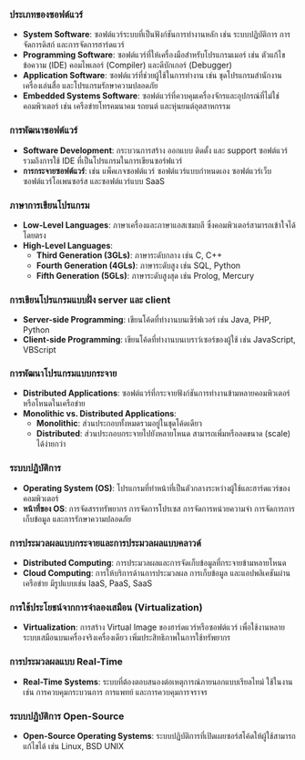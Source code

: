 
### **ประเภทของซอฟต์แวร์**

- **System Software**: ซอฟต์แวร์ระบบที่เป็นฟังก์ชันการทำงานหลัก เช่น ระบบปฏิบัติการ การจัดการดิสก์ และการจัดการฮาร์ดแวร์
- **Programming Software**: ซอฟต์แวร์ที่ให้เครื่องมือสำหรับโปรแกรมเมอร์ เช่น ตัวแก้ไขข้อความ (IDE) คอมไพเลอร์ (Compiler) และดีบักเกอร์ (Debugger)
- **Application Software**: ซอฟต์แวร์ที่ช่วยผู้ใช้ในการทำงาน เช่น ชุดโปรแกรมสำนักงาน เครื่องเล่นสื่อ และโปรแกรมรักษาความปลอดภัย
- **Embedded Systems Software**: ซอฟต์แวร์ที่ควบคุมเครื่องจักรและอุปกรณ์ที่ไม่ใช่คอมพิวเตอร์ เช่น เครือข่ายโทรคมนาคม รถยนต์ และหุ่นยนต์อุตสาหกรรม

### **การพัฒนาซอฟต์แวร์**

- **Software Development**: กระบวนการสร้าง ออกแบบ ติดตั้ง และ support ซอฟต์แวร์ รวมถึงการใช้ IDE ที่เป็นโปรแกรมในการเขียนซอร์ฟแวร์
- **การกระจายซอฟต์แวร์**: เช่น แพ็คเกจซอฟต์แวร์ ซอฟต์แวร์แบบกำหนดเอง ซอฟต์แวร์เว็บ ซอฟต์แวร์โอเพนซอร์ส และซอฟต์แวร์แบบ SaaS

### **ภาษาการเขียนโปรแกรม**

- **Low-Level Languages**: ภาษาเครื่องและภาษาแอสเซมบลี ซึ่งคอมพิวเตอร์สามารถเข้าใจได้โดยตรง
- **High-Level Languages**:
    - **Third Generation (3GLs)**: ภาษาระดับกลาง เช่น C, C++
    - **Fourth Generation (4GLs)**: ภาษาระดับสูง เช่น SQL, Python
    - **Fifth Generation (5GLs)**: ภาษาระดับสูงสุด เช่น Prolog, Mercury

### **การเขียนโปรแกรมแบบฝั่ง server และ client**

- **Server-side Programming**: เขียนโค้ดที่ทำงานบนเซิร์ฟเวอร์ เช่น Java, PHP, Python
- **Client-side Programming**: เขียนโค้ดที่ทำงานบนเบราว์เซอร์ของผู้ใช้ เช่น JavaScript, VBScript

### **การพัฒนาโปรแกรมแบบกระจาย**

- **Distributed Applications**: ซอฟต์แวร์ที่กระจายฟังก์ชันการทำงานข้ามหลายคอมพิวเตอร์หรือโหนดในเครือข่าย
- **Monolithic vs. Distributed Applications**:
    - **Monolithic**: ส่วนประกอบทั้งหมดรวมอยู่ในชุดโค้ดเดียว
    - **Distributed**: ส่วนประกอบกระจายไปยังหลายโหนด สามารถเพิ่มหรือลดขนาด (scale) ได้ง่ายกว่า

### **ระบบปฏิบัติการ**

- **Operating System (OS)**: โปรแกรมที่ทำหน้าที่เป็นตัวกลางระหว่างผู้ใช้และฮาร์ดแวร์ของคอมพิวเตอร์
- **หน้าที่ของ OS**: การจัดสรรทรัพยากร การจัดการโปรเซส การจัดการหน่วยความจำ การจัดการการเก็บข้อมูล และการรักษาความปลอดภัย

### **การประมวลผลแบบกระจายและการประมวลผลแบบคลาวด์**

- **Distributed Computing**: การประมวลผลและการจัดเก็บข้อมูลที่กระจายข้ามหลายโหนด
- **Cloud Computing**: การให้บริการด้านการประมวลผล การเก็บข้อมูล และแอปพลิเคชันผ่านเครือข่าย มีรูปแบบเช่น IaaS, PaaS, SaaS

### **การใช้ประโยชน์จากการจำลองเสมือน (Virtualization)**

- **Virtualization**: การสร้าง Virtual Image ของฮาร์ดแวร์หรือซอฟต์แวร์ เพื่อใช้งานหลายระบบเสมือนบนเครื่องจริงเครื่องเดียว เพิ่มประสิทธิภาพในการใช้ทรัพยากร

### **การประมวลผลแบบ Real-Time**

- **Real-Time Systems**: ระบบที่ต้องตอบสนองต่อเหตุการณ์ภายนอกแบบเรียลไทม์ ใช้ในงานเช่น การควบคุมกระบวนการ การแพทย์ และการควบคุมการจราจร

### **ระบบปฏิบัติการ Open-Source**

- **Open-Source Operating Systems**: ระบบปฏิบัติการที่เปิดเผยซอร์สโค้ดให้ผู้ใช้สามารถแก้ไขได้ เช่น Linux, BSD UNIX